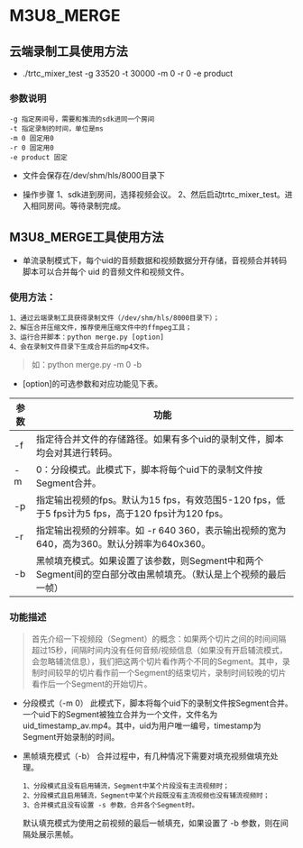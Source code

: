 # M3U8_MERGE

##  云端录制工具使用方法
    
-   ./trtc_mixer_test -g 33520 -t 30000 -m 0 -r 0 -e product  
   
### 参数说明 
    -g 指定房间号，需要和推流的sdk进同一个房间
    -t 指定录制的时间，单位是ms
    -m 0 固定用0
    -r 0 固定用0
    -e product 固定
            
-   文件会保存在/dev/shm/hls/8000目录下
        
-   操作步骤
          1、sdk进到房间，选择视频会议。
          2、然后启动trtc_mixer_test。进入相同房间。等待录制完成。

## M3U8_MERGE工具使用方法

-   单流录制模式下，每个uid的音频数据和视频数据分开存储，音视频合并转码脚本可以合并每个 uid 的音频文件和视频文件。
    
### 使用方法： 
    1、通过云端录制工具获得录制文件（/dev/shm/hls/8000目录下）；
    2、解压合并压缩文件，推荐使用压缩文件中的ffmpeg工具；
    3、运行合并脚本：python merge.py [option] 
    4、会在录制文件目录下生成合并后的mp4文件。
> 如：python merge.py -m 0 -b
     
-   [option]的可选参数和对应功能见下表。

|参数| 功能 |
|--|--|
|-f | 指定待合并文件的存储路径。如果有多个uid的录制文件，脚本均会对其进行转码。 |
|-m   | 0：分段模式。此模式下，脚本将每个uid下的录制文件按Segment合并。|
|-p|指定输出视频的fps。默认为15 fps，有效范围5-120 fps，低于5 fps计为5 fps，高于120 fps计为120 fps。|
|-r|指定输出视频的分辨率。如 -r 640 360，表示输出视频的宽为640，高为360。默认分辨率为640x360。|
|-b|黑帧填充模式。如果设置了该参数，则Segment中和两个Segment间的空白部分改由黑帧填充。（默认是上个视频的最后一帧）|

### 功能描述  
> 首先介绍一下视频段（Segment）的概念：如果两个切片之间的时间间隔超过15秒，间隔时间内没有任何音频/视频信息（如果没有开启辅流模式，会忽略辅流信息），我们把这两个切片看作两个不同的Segment。其中，录制时间较早的切片看作前一个Segment的结束切片，录制时间较晚的切片看作后一个Segment的开始切片。

 - 分段模式（-m 0）
此模式下，脚本将每个uid下的录制文件按Segment合并。一个uid下的Segment被独立合并为一个文件，文件名为 uid_timestamp_av.mp4。其中，uid为用户唯一编号，timestamp为Segment开始录制的时间。
            
-   黑帧填充模式（-b）
合并过程中，有几种情况下需要对填充视频做填充处理。
		
		1、分段模式且没有启用辅流，Segment中某个片段没有主流视频时；
		2、分段模式且启用辅流，Segment中某个片段既没有主流视频也没有辅流视频时；
		3、合并模式且没有设置 -s 参数，合并各个Segment时。
                
	默认填充模式为使用之前视频的最后一帧填充，如果设置了 -b 参数，则在间隔处展示黑帧。


